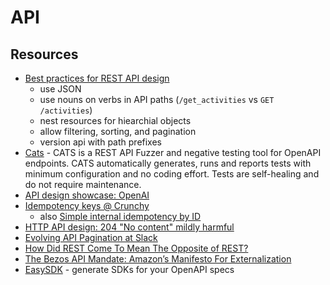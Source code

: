 # API

## Resources

- [Best practices for REST API design](https://stackoverflow.blog/2020/03/02/best-practices-for-rest-api-design/)
  - use JSON
  - use nouns on verbs in API paths (`/get_activities` vs `GET /activities`)
  - nest resources for hiearchial objects
  - allow filtering, sorting, and pagination
  - version api with path prefixes
- [Cats](https://github.com/Endava/cats) - CATS is a REST API Fuzzer and negative testing tool for OpenAPI endpoints. CATS automatically generates, runs and reports tests with minimum configuration and no coding effort. Tests are self-healing and do not require maintenance.
- [API design showcase: OpenAI](https://brandur.org/fragments/openai-api)
- [Idempotency keys @ Crunchy](https://brandur.org/fragments/idempotency-keys-crunchy)
  - also [Simple internal idempotency by ID](https://brandur.org/fragments/simple-internal-idempotency)
- [HTTP API design: 204 "No content" mildly harmful](https://brandur.org/fragments/http-api-204s)
- [Evolving API Pagination at Slack](https://slack.engineering/evolving-api-pagination-at-slack/)
- [How Did REST Come To Mean The Opposite of REST?](https://htmx.org/essays/how-did-rest-come-to-mean-the-opposite-of-rest/)
- [The Bezos API Mandate: Amazon’s Manifesto For Externalization](https://nordicapis.com/the-bezos-api-mandate-amazons-manifesto-for-externalization/)
- [EasySDK](https://easysdk.xyz/upload) - generate SDKs for your OpenAPI specs

